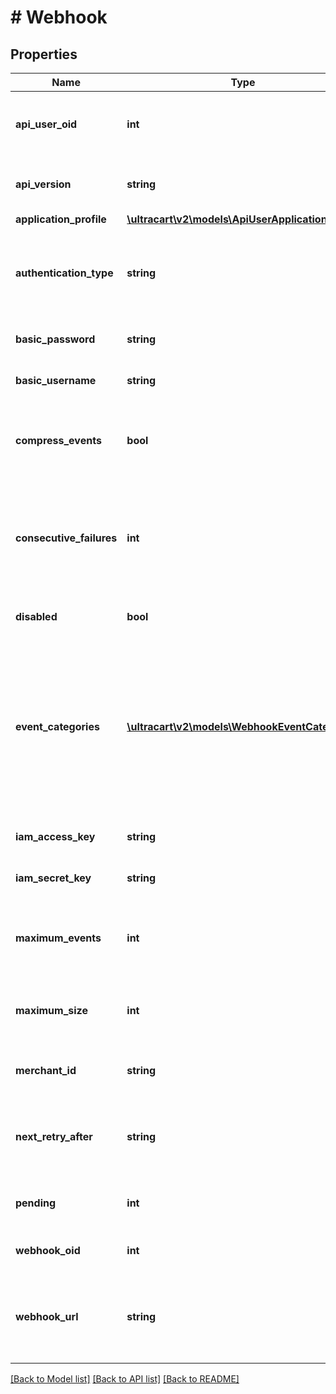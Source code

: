 # # Webhook

## Properties

Name | Type | Description | Notes
------------ | ------------- | ------------- | -------------
**api_user_oid** | **int** | Populated if webhook associated with an API user | [optional]
**api_version** | **string** | Version of the API objects that are sent in notifications | [optional]
**application_profile** | [**\ultracart\v2\models\ApiUserApplicationProfile**](ApiUserApplicationProfile.md) |  | [optional]
**authentication_type** | **string** | The type of authentication this webhook will use when communicating with your server | [optional]
**basic_password** | **string** | Basic authentication password | [optional]
**basic_username** | **string** | Basic authentication user name | [optional]
**compress_events** | **bool** | Compress events with GZIP then base 64 encode them as a string | [optional]
**consecutive_failures** | **int** | The number of consecutive failures that have occurred trying to deliver notifications to the target server | [optional]
**disabled** | **bool** | True if the webhook has been disabled | [optional]
**event_categories** | [**\ultracart\v2\models\WebhookEventCategory[]**](WebhookEventCategory.md) | The categories of events.  Individual events and subscriptions are handled in the child objects.  _placeholders parameter effects the population of this on a retrieval. | [optional]
**iam_access_key** | **string** | IAM Access Key for AWS SQS Delivery | [optional]
**iam_secret_key** | **string** | IAM Secret Key for AWS SQS Delivery | [optional]
**maximum_events** | **int** | The maximum number of events in the payload that UltraCart will deliver | [optional]
**maximum_size** | **int** | The maximum size of the payload that UltraCart will deliver | [optional]
**merchant_id** | **string** | The UltraCart merchant ID that owns this webhook | [optional]
**next_retry_after** | **string** | The next time UltraCart will attempt delivery if failures have been occurring | [optional]
**pending** | **int** | The number of pending events for this webhook | [optional]
**webhook_oid** | **int** | The object identifier for this webhook | [optional]
**webhook_url** | **string** | The URL to deliver events to.  Must be HTTPS for customer related information. | [optional]

[[Back to Model list]](../../README.md#models) [[Back to API list]](../../README.md#endpoints) [[Back to README]](../../README.md)

